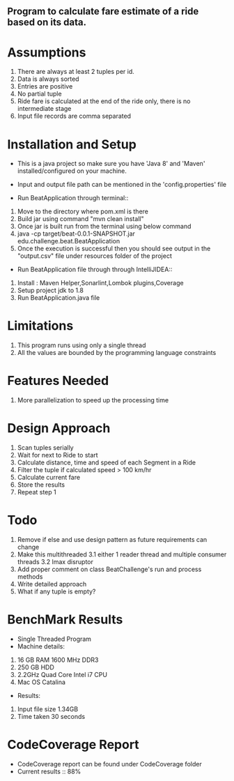 ## Program to calculate fare estimate of a ride based on its data.

# Assumptions
1. There are always at least 2 tuples per id.
2. Data is always sorted
3. Entries are positive
4. No partial tuple
5. Ride fare is calculated at the end of the ride only, there is no intermediate stage
6. Input file records are comma separated

# Installation and Setup
- This is a java project so make sure you have 'Java 8' and 'Maven' installed/configured on your machine.
- Input and output file path can be mentioned in the 'config.properties' file

- Run BeatApplication through terminal::
1. Move to the directory where pom.xml is there
2. Build jar using command "mvn clean install"
3. Once jar is built run from the terminal using below command
4. java -cp target/beat-0.0.1-SNAPSHOT.jar edu.challenge.beat.BeatApplication
5. Once the execution is successful then you should see output in the "output.csv" file under resources folder of the project


- Run BeatApplication file through through IntelliJIDEA::
1. Install : Maven Helper,Sonarlint,Lombok plugins,Coverage
2. Setup project jdk to 1.8
3. Run BeatApplication.java file


# Limitations
1. This program runs using only a single thread
2. All the values are bounded by the programming language constraints


# Features Needed
1. More parallelization to speed up the processing time


# Design Approach
1. Scan tuples serially
2. Wait for next to Ride to start
3. Calculate distance, time and speed of each Segment in a Ride
4. Filter the tuple if calculated speed > 100 km/hr
5. Calculate current fare
6. Store the results
7. Repeat step 1


# Todo
1. Remove if else and use design pattern as future requirements can change
3. Make this multithreaded
    3.1 either 1 reader thread and multiple consumer threads
    3.2 lmax disruptor
6. Add proper comment on class BeatChallenge's run and process methods
7. Write detailed approach
8. What if any tuple is empty?


# BenchMark Results
- Single Threaded Program
- Machine details:
 1) 16 GB RAM 1600 MHz DDR3
 2) 250 GB HDD
 3) 2.2GHz Quad Core Intel i7 CPU
 4) Mac OS Catalina

- Results:
 1) Input file size 1.34GB
 2) Time taken 30 seconds

# CodeCoverage Report
- CodeCoverage report can be found under CodeCoverage folder
- Current results :: 88%